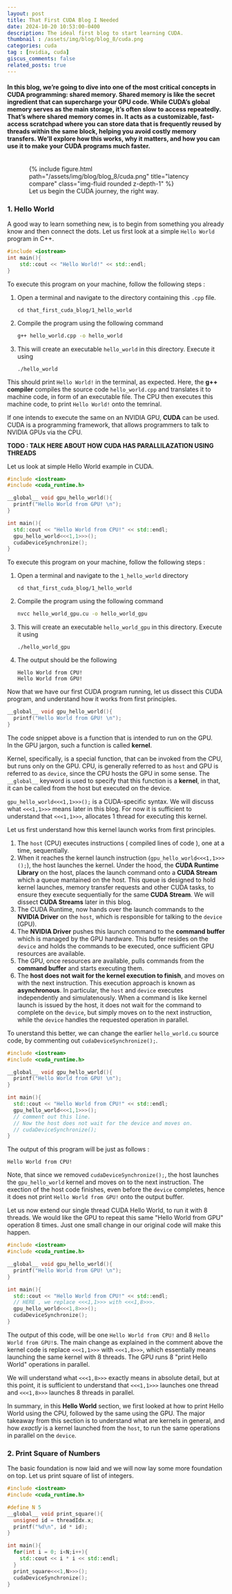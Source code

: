 ```yaml
---
layout: post
title: That First CUDA Blog I Needed
date: 2024-10-20 10:53:00-0400
description: The ideal first blog to start learning CUDA.
thumbnail : /assets/img/blog/blog_8/cuda.png
categories: cuda
tag : [nvidia, cuda]
giscus_comments: false
related_posts: true
---
```


#### In this blog, we’re going to dive into one of the most critical concepts in CUDA programming: shared memory. Shared memory is like the secret ingredient that can supercharge your GPU code. While CUDA’s global memory serves as the main storage, it’s often slow to access repeatedly. That’s where shared memory comes in. It acts as a customizable, fast-access scratchpad where you can store data that is frequently reused by threads within the same block, helping you avoid costly memory transfers. We’ll explore how this works, why it matters, and how you can use it to make your CUDA programs much faster. 
<br>

<div style="width: 80%;margin: 0 auto;">
<div class="row">
    <div class="col-sm mt-3 mt-md-0 text-center"> <!-- Add 'text-center' class here -->
        {% include figure.html path="/assets/img/blog/blog_8/cuda.png" title="latency compare" class="img-fluid rounded z-depth-1" %}
    </div>
</div>
<div class="caption">
   Let us begin the CUDA journey, the right way.
</div>
</div>


<!-- ``` ### 0. Prerequisites to learn CUDA``` -->

### 1. Hello World
A good way to learn something new, is to begin from something you already know and then connect the dots. Let us first look at a simple `Hello World` program in C++. 

```cpp
#include <iostream>
int main(){
    std::cout << "Hello World!" << std::endl;
}
```

To execute this program on your machine, follow the following steps :

1. Open a terminal and navigate to the directory containing this `.cpp` file. 
    ```
    cd that_first_cuda_blog/1_hello_world
    ```

2. Compile the program using the following command 
    ```bash
    g++ hello_world.cpp -o hello_world
    ```
3. This will create an executable `hello_world` in this directory. Execute it using 
    ```
    ./hello_world
    ```

This should print `Hello World!` in the terminal, as expected. Here, the **g++ compiler** compiles the source code `hello_world.cpp` and translates it to machine code, in form of an executable file. 
The CPU then executes this machine code, to print `Hello World!` onto the temrinal. 

If one intends to execute the same on an NVIDIA GPU, **CUDA** can be used.<br>
CUDA is a programming framework, that allows programmers to talk to NVIDIA GPUs via the CPU.

 **TODO : TALK HERE ABOUT HOW CUDA HAS PARALLILAZATION USING THREADS**

Let us look at simple Hello World example in CUDA. 

```cpp
#include <iostream>
#include <cuda_runtime.h>

__global__ void gpu_hello_world(){
  printf("Hello World from GPU! \n");
}

int main(){
  std::cout << "Hello World from CPU!" << std::endl;
  gpu_hello_world<<<1,1>>>();
  cudaDeviceSynchronize();
}
```

To execute this program on your machine, follow the following steps :

1. Open a terminal and navigate to the `1_hello_world` directory 
    ```
    cd that_first_cuda_blog/1_hello_world
    ```

2. Compile the program using the following command 
    ```bash
    nvcc hello_world_gpu.cu -o hello_world_gpu
    ```
3. This will create an executable `hello_world_gpu` in this directory. Execute it using 
    ```
    ./hello_world_gpu
    ```
4. The output should be the following 
    ```
    Hello World from CPU!
    Hello World from GPU! 
    ```

Now that we have our first CUDA program running, let us dissect this CUDA program, and understand how it works from first principles. <br>

```cpp
__global__ void gpu_hello_world(){
  printf("Hello World from GPU! \n");
}
```

The code snippet above is a function that is intended to run on the GPU. <br> 
In the GPU jargon, such a function is called **kernel**. <br>

Kernel, specifically, is a special function, that can be invoked from the CPU, but runs only on the GPU.
CPU, is generally referred to as `host` and GPU is referred to as `device`, since the CPU hosts the GPU in some sense.
The `__global__` keyword is used to specify that this function is a **kernel**, in that, it can be called from the host but executed on the device.


`gpu_hello_world<<<1,1>>>();` is a CUDA-specific syntax. We will discuss what `<<<1,1>>>` means later in this blog. 
For now it is sufficient to understand that `<<<1,1>>>`, allocates 1 thread for executing this kernel. 

Let us first understand how this kernel launch works from first principles.

1. The `host` (CPU) executes instructions ( compiled lines of code ), one at a time, sequentially. 
2. When it reaches the kernel launch instruction (`gpu_hello_world<<<1,1>>>();`), the host launches the kernel.
Under the hood, the **CUDA Runtime Library** on the host, places the launch command onto a **CUDA Stream** which a queue mantained 
on the host.  This queue is designed to hold kernel launches, memory transfer requests and other CUDA tasks, to ensure they execute sequentially for the same **CUDA Stream**.
We will dissect  **CUDA Streams** later in this blog. 
3. The CUDA Runtime, now hands over the launch commands to the **NVIDIA Driver** on the `host`, which is responsible for talking to the `device` (GPU).
4. The **NVIDIA Driver** pushes this launch command to the **command buffer** which is managed by the GPU hardware. This buffer resides on the `device` and 
holds the commands to be executed, once sufficient GPU resources are available.
5. The GPU, once resources are available, pulls commands from the **command buffer** and starts executing them.
6. The **host does not wait for the kernel execution to finish**, and moves on with the next instruction. This execution approach is known as **asynchronous**. In particular, the `host` and `device` executes independently and simulatenously. When a command is like kernel launch is issued by the host, it does not wait for the command to complete on the `device`, but simply moves on to the next instruction, while the `device` handles the requested operation in parallel.

To unerstand this better, we can change the earlier `hello_world.cu` source code, by commenting out `cudaDeviceSynchronize();`.

```cpp
#include <iostream>
#include <cuda_runtime.h>

__global__ void gpu_hello_world(){
  printf("Hello World from GPU! \n");
}

int main(){
  std::cout << "Hello World from CPU!" << std::endl;
  gpu_hello_world<<<1,1>>>();
  // comment out this line. 
  // Now the host does not wait for the device and moves on.
  // cudaDeviceSynchronize();
}
```

The output of this program will be just as follows :

```
Hello World from CPU!
```

Note, that since we removed `cudaDeviceSynchronize();`, the host launches the `gpu_hello_world` kernel and moves on to the next instruction. The exection of the host code finishes, even before the `device` completes, hence it does not print `Hello World from GPU!` onto the output buffer.

Let us now extend our single thread CUDA Hello World, to run it with 8 threads. We would like the GPU to repeat this same "Hello World from GPU" operation 8 times. Just one small change in our original code will make this happen.


```cpp
#include <iostream>
#include <cuda_runtime.h>

__global__ void gpu_hello_world(){
  printf("Hello World from GPU! \n");
}

int main(){
  std::cout << "Hello World from CPU!" << std::endl;
  // HERE , we replace <<<1,1>>> with <<<1,8>>>.
  gpu_hello_world<<<1,8>>>();
  cudaDeviceSynchronize();
}
```

The output of this code, will be one `Hello World from CPU!` and 8 `Hello World from GPU!`s. 
The main change as explained in the comment above the kernel code is replace `<<<1,1>>>` with `<<<1,8>>>`, which essentially
means launching the same kernel with 8 threads. The GPU runs 8 "print Hello World" operations in parallel. 

We will understand what `<<<1,8>>>` exactly means in absolute detail, but at this point, it is sufficient to understand that `<<<1,1>>>`
launches one thread and `<<<1,8>>>` launches 8 threads in parallel. 

In summary, in this **Hello World** section, we first looked at how to print Hello World using the CPU, followed by the same using the GPU.
The major takeaway from this section is to understand what are kernels in general, and how *exactly* is a kernel launched from the `host`, to run the same operations in parallel on the `device`.

<!-- TODO : ADD OS Concepts here -->

### 2. Print Square of Numbers
The basic foundation is now laid and we will now lay some more foundation on top.
Let us print square of list of integers. 

```cpp
#include <iostream>
#include <cuda_runtime.h>

#define N 5
__global__ void print_square(){
  unsigned id = threadIdx.x;
  printf("%d\n", id * id);
}

int main(){
  for(int i = 0; i<N;i++){
    std::cout << i * i << std::endl;
  }
  print_square<<<1,N>>>();
  cudaDeviceSynchronize();
}
```










